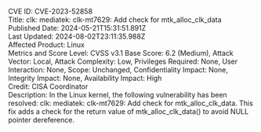 CVE ID: CVE-2023-52858  
Title: clk: mediatek: clk-mt7629: Add check for mtk_alloc_clk_data  
Published Date: 2024-05-21T15:31:51.891Z  
Last Updated: 2024-08-02T23:11:35.988Z  
Affected Product: Linux  
Metrics and Score Level: CVSS v3.1 Base Score: 6.2 (Medium), Attack Vector: Local, Attack Complexity: Low, Privileges Required: None, User Interaction: None, Scope: Unchanged, Confidentiality Impact: None, Integrity Impact: None, Availability Impact: High  
Credit: CISA Coordinator  
Description: In the Linux kernel, the following vulnerability has been resolved: clk: mediatek: clk-mt7629: Add check for mtk_alloc_clk_data. This fix adds a check for the return value of mtk_alloc_clk_data() to avoid NULL pointer dereference.